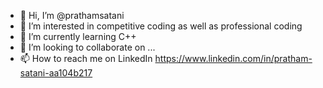 - 👋 Hi, I’m @prathamsatani
- 👀 I’m interested in competitive coding as well as professional coding
- 🌱 I’m currently learning C++
- 💞️ I’m looking to collaborate on ...
- 📫 How to reach me on LinkedIn https://www.linkedin.com/in/pratham-satani-aa104b217


